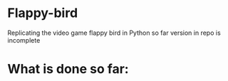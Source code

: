 # Flappy-bird
Replicating the video game flappy bird in Python
so far version in repo is incomplete
# What is done so far:
